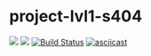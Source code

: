 # project-lvl1-s404
<a href="https://codeclimate.com/github/NeoShkolnick/project-lvl1-s404/maintainability"><img src="https://api.codeclimate.com/v1/badges/afe7c371811a933c23dd/maintainability" /></a>
<a href="https://codeclimate.com/github/NeoShkolnick/project-lvl1-s404/test_coverage"><img src="https://api.codeclimate.com/v1/badges/afe7c371811a933c23dd/test_coverage" /></a>
[![Build Status](https://travis-ci.org/NeoShkolnick/project-lvl1-s404.svg?branch=master)](https://travis-ci.org/NeoShkolnick/project-lvl1-s404)
[![asciicast](https://asciinema.org/a/p5Yai9Z2dAh9AMiHJX9acunRC.svg)](https://asciinema.org/a/p5Yai9Z2dAh9AMiHJX9acunRC)
